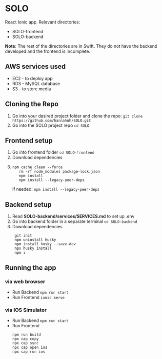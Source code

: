 # SOLO
React Ionic app. Relevant directories: 
* SOLO-frontend
* SOLO-backend

__Note:__ The rest of the directories are in Swift. They do not have the backend developed and the frontend is incomplete. 

## AWS services used
* EC2 - to deploy app
* RDS - MySQL database
* S3 - to store media
  
## Cloning the Repo
1. Go into your desired project folder and clone the repo: ```git clone https://github.com/hannahnh/SOLO.git```
2. Go into the SOLO project repo ```cd SOLO```
   
## Frontend setup
1. Go into frontend folder ```cd SOLO-frontend```
2. Download dependencies
3. ```
   npm cache clean --force
      rm -rf node_modules package-lock.json
      npm install
      npm install --legacy-peer-deps
     ```
    if needed:
     ```npm install --legacy-peer-deps```
## Backend setup
1. Read __SOLO-backend/services/SERVICES.md__ to set up .env
2. Go into backend folder in a separate terminal ```cd SOLO-backend```
3. Download dependencies
   ``` 
    git init
    npm uninstall husky
    npm install husky --save-dev
    npx husky install
    npm i
    ```

## Running the app
### via web browser
* Run Backend ```npm run start```
* Run Frontend ```ionic serve```

### via IOS Simulator
* Run Backend ```npm run start```
* Run Frontend 
    ``` 
    npm run build
    npx cap copy
    npx cap sync
    npx cap open ios
    npx cap run ios
    ```

